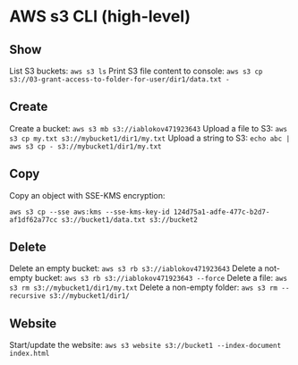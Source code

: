 # AWS s3 CLI (high-level)

## Show
List S3 buckets: `aws s3 ls`
Print S3 file content to console: `aws s3 cp s3://03-grant-access-to-folder-for-user/dir1/data.txt -`

## Create
Create a bucket: `aws s3 mb s3://iablokov471923643`
Upload a file to S3: `aws s3 cp my.txt s3://mybucket1/dir1/my.txt`
Upload a string to S3: `echo abc | aws s3 cp - s3://mybucket1/dir1/my.txt`

## Copy
Copy an object with SSE-KMS encryption: 
```shell
aws s3 cp --sse aws:kms --sse-kms-key-id 124d75a1-adfe-477c-b2d7-af1df62a77cc s3://bucket1/data.txt s3://bucket2
```

## Delete
Delete an empty bucket: `aws s3 rb s3://iablokov471923643`
Delete a not-empty bucket: `aws s3 rb s3://iablokov471923643 --force`
Delete a file: `aws s3 rm s3://mybucket1/dir1/my.txt`
Delete a non-empty folder: `aws s3 rm --recursive s3://mybucket1/dir1/`

## Website
Start/update the website: `aws s3 website s3://bucket1 --index-document index.html`
